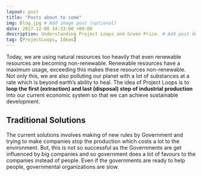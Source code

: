 ```yaml
---
layout: post
title: "Posts about to come"
img: Blog.jpg # Add image post (optional)
date: 2017-12-08 14:33:00 +09:00
description: Understanding Project Loops and Green Price. # Add post description (optional)
tag: [ProjectLoops, Ideas]
---
```


Today, we are using natural resources too heavily that even renewable resources are becoming non-renewable. Renewable resources have a maximum usage, exceeding this makes these resources non-renewable. Not only this, we are also polluting our planet with a lot of substances at a rate which is beyond earth’s ability to heal. The idea of Project Loops is to **loop the first (extraction) and last (disposal) step of industrial production** into our current economic system so that we can achieve sustainable development.

## Traditional Solutions
The current solutions involves making of new rules by Government and trying to make companies stop the production which costs a lot to the environment. But, this is not so successful as the Governments are get influenced by big companies and so government does a lot of favours to the companies instead of people. Even if the governments are ready to help people, governmental organizations are slow. 
